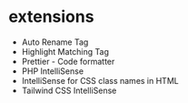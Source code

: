 # extensions

* Auto Rename Tag
* Highlight Matching Tag
* Prettier - Code formatter
* PHP IntelliSense
* IntelliSense for CSS class names in HTML
* Tailwind CSS IntelliSense
